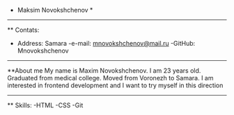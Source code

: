 * Maksim Novokshchenov *
________________________________________________________

** Contats:
 - Address: Samara 
 -e-mail: mnovokshchenov@mail.ru
 -GitHub: Mnovokshchenov
 ________________________________________________________
 
 **About me
 My name is Maxim Novokshchenov. I am 23 years old. Graduated from medical college. Moved from Voronezh to Samara. I am interested in frontend development and I want to try myself in this direction
 
 _________________________________________________________
 
 ** Skills:
  -HTML
  -CSS
  -Git
 
